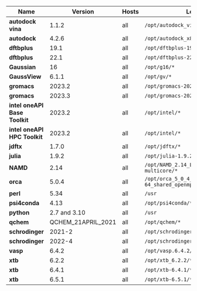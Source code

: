 | Name                          | Version            | Hosts            | Location                                                      | Maintainer |
|-------------------------------|--------------------|------------------|---------------------------------------------------------------|------------|
| **autodock vina**             | 1.1.2              | all  | <code>/opt/autodock_vina_1_1_2_linux_x86/*</code>             | @Pawel     |
| **autodock**                  | 4.2.6              | all  | <code>/opt/autodock_x86_64Linux2/*</code>                     | @Pawel     |
| **dftbplus**                  | 19.1               | all  | <code>/opt/dftbplus-19.1.x86_64-linux/*</code>                | @Pawel     |
| **dftbplus**                  | 22.1               | all  | <code>/opt/dftbplus-22.1.x86_64-linux/*</code>                | @Pawel     |
| **Gaussian**                  | 16                 | all  | <code>/opt/g16/*</code>                                       | @Pawel     |
| **GaussView**                 | 6.1.1              | all  | <code>/opt/gv/*</code>                                        | @Pawel     |
| **gromacs**                   | 2023.2             | all  | <code>/opt/gromacs-2023.2/*</code>                            | @Pawel     |
| **gromacs**                   | 2023.3             | all  | <code>/opt/gromacs-2023.3/*</code>                            | @Pawel     |
| **intel oneAPI Base Toolkit** | 2023.2             | all  | <code>/opt/intel/*</code>                                     | @Pawel     |
| **intel oneAPI HPC Toolkit**  | 2023.2             | all  | <code>/opt/intel/*</code>                                     | @Pawel     |
| **jdftx**                     | 1.7.0              | all  | <code>/opt/jdftx/*</code>                                     | @Pawel     |
| **julia**                     | 1.9.2              | all  | <code>/opt/julia-1.9.2/*</code>                               | @Pawel     |
| **NAMD**                      | 2.14               | all  | <code>/opt/NAMD_2.14_Linux-x86_64-multicore/*</code>          | @Pawel     |
| **orca**                      | 5.0.4              | all  | <code>/opt/orca_5_0_4_linux_x86-64_shared_openmpi411/*</code> | @Pawel     |
| **perl**                      | 5.34               | all  | <code>/usr</code>                                             | @Pawel     |
| **psi4conda**                 | 4.13               | all  | <code>/opt/psi4conda/*</code>                                 | @Pawel     |
| **python**                    | 2.7 and 3.10       | all  | <code>/usr</code>                                             | @Pawel     |
| **qchem**                     | QCHEM_21APRIL_2021 | all  | <code>/opt/qchem/*</code>                                     | @Pawel     |
| **schrodinger**               | 2021-2             | all  | <code>/opt/schrodinger2021-2/*</code>                         | @Pawel     |
| **schrodinger**               | 2022-4             | all  | <code>/opt/schrodinger2022-4/*</code>                         | @Pawel     |
| **vasp**                      | 6.4.2              | all  | <code>/opt/vasp.6.4.2/*</code>                                | @Pawel     |
| **xtb**                       | 6.2.2              | all  | <code>/opt/xtb_6.2.2/*</code>                                 | @Pawel     |
| **xtb**                       | 6.4.1              | all  | <code>/opt/xtb-6.4.1/*</code>                                 | @Pawel     |
| **xtb**                       | 6.5.1              | all  | <code>/opt/xtb-6.5.1/*</code>                                 | @Pawel     |

